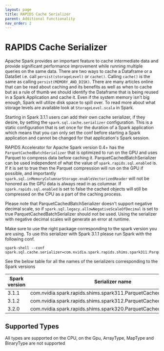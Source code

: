 ```yaml
---
layout: page
title: RAPIDS Cache Serializer
parent: Additional Functionality
nav_order: 2
---
```

# RAPIDS Cache Serializer  
  Apache Spark provides an important feature to cache intermediate data and provide
  significant performance improvement while running multiple queries on the same data. There
  are two ways to cache a Dataframe or a DataSet i.e. call `persist(storageLevel)` or
  `cache()`. Calling `cache()` is the same as calling `persist(MEMORY_AND_DISK)`. There are
  many articles online that can be read about caching and its benefits as well as when to
  cache but as a rule of thumb we should identify the Dataframe that is being reused in a
  Spark Application and cache it. Even if the system memory isn't big enough, Spark will
  utilize disk space to spill over. To read more about what storage levels are available look
  at `StorageLevel.scala` in Spark.

  Starting in Spark 3.1.1 users can add their own cache serializer, if they desire, by
  setting the `spark.sql.cache.serializer` configuration. This is a static configuration
  that is set once for the duration of a Spark application which means that you can only set the conf
  before starting a Spark application and cannot be changed for that application's Spark
  session.

  RAPIDS Accelerator for Apache Spark version 0.4+ has the `ParquetCachedBatchSerializer`
  that is optimized to run on the GPU and uses Parquet to compress data before caching it.
  ParquetCachedBatchSerializer can be used independent of what the value of
  `spark.rapids.sql.enabled` is. If it is set to true then the Parquet compression will run
  on the GPU if possible, and importantly
  `spark.sql.inMemoryColumnarStorage.enableVectorizedReader` will not be honored as the GPU
  data is always read in as columnar. If `spark.rapids.sql.enabled` is set to false
  the cached objects will still be compressed on the CPU as a part of the caching process.
  
  Please note that ParquetCachedBatchSerializer doesn't support negative decimal scale, so if 
  `spark.sql.legacy.allowNegativeScaleOfDecimal` is set to true ParquetCachedBatchSerializer
  should not be used.  Using the serializer with negative decimal scales will generate
  an error at runtime.

  Make sure to use the right package corresponding to the spark version you are using. To use
  this serializer with Spark 3.1.1 please run Spark with the following conf.
  ```
  spark-shell --conf spark.sql.cache.serializer=com.nvidia.spark.rapids.shims.spark311.ParquetCachedBatchSerializer"
  ```
  See the below table for all the names of the serializers corresponding to the Spark
  versions
 
  | Spark version | Serializer name |
  | ------ | -----|
  | 3.1.1 | com.nvidia.spark.rapids.shims.spark311.ParquetCachedBatchSerializer |
  | 3.1.2 | com.nvidia.spark.rapids.shims.spark312.ParquetCachedBatchSerializer |
  | 3.2.0 | com.nvidia.spark.rapids.shims.spark320.ParquetCachedBatchSerializer | 
  
##          Supported Types                       
 
 All types are supported on the CPU, on the Gpu, ArrayType, MapType and BinaryType are not
 supported 

